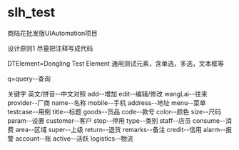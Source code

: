 # slh_test
商陆花批发版UIAutomation项目

设计原则1 尽量把注释写成代码

DTElement=Dongling Test Element 通用测试元素，含单选，多选，文本框等

q=query--查询

关键字 英文/拼音--中文对照
add--增加 edit--编辑/修改
wangLai--往来
provider--厂商  name--名称  mobile--手机  address--地址
menu--菜单  testcase--用例  title--标题
goods--货品
code--款号  color--颜色  size--尺码
param--设置
customer--客户  stop--停用  type--类别 staff--店员
consume--消费
area--区域 super--上级 return--退货 remarks--备注
credit--信用 alarm--报警 account--账
active--活跃
logistics--物流
